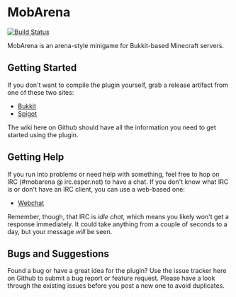 # MobArena
[![Build Status](https://travis-ci.org/garbagemule/MobArena.svg?branch=master)](https://travis-ci.org/garbagemule/MobArena)

MobArena is an arena-style minigame for Bukkit-based Minecraft servers.

## Getting Started
If you don't want to compile the plugin yourself, grab a release artifact from 
one of these two sites:

- [Bukkit](https://dev.bukkit.org/projects/mobarena)
- [Spigot](https://www.spigotmc.org/resources/34110/)

The wiki here on Github should have all the information you need to get 
started using the plugin.

## Getting Help
If you run into problems or need help with something, feel free to hop on IRC 
(#mobarena @ irc.esper.net) to have a chat. If you don't know what IRC is or 
don't have an IRC client, you can use a web-based one:

- [Webchat](https://webchat.esper.net/?nick=&channels=#mobarena)

Remember, though, that IRC is _idle chat_, which means you likely won't get a 
response immediately. It could take anything from a couple of seconds to a 
day, but your message _will_ be seen.

## Bugs and Suggestions
Found a bug or have a great idea for the plugin? Use the issue tracker here on 
Github to submit a bug report or feature request. Please have a look through 
the existing issues before you post a new one to avoid duplicates.
